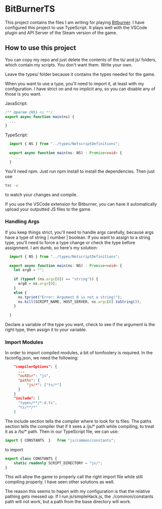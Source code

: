 # BitBurnerTS

This project contains the files I am writing for playing [Bitburner](https://store.steampowered.com/app/1812820/Bitburner/). I have configured this project to use TypeScript. It plays well with the VSCode plugin and API Server of the Steam version of the game.

## How to use this project

You can copy my repo and just delete the contents of the ts/ and js/ folders, which contain my scripts. You don't want them. Write your own.

Leave the types/ folder because it contains the types needed for the game.

When you want to use a type, you'll need to import it, at least with my configuration. I have strict on and no implicit any, so you can disable any of those is you want.

JavaScript:
```js
/** @param {NS} ns **/
export async function main(ns) {
  ...
}
```

TypeScript:

```ts
  import { NS } from "../types/NetscriptDefinitions";
  
  export async function main(ns: NS) : Promise<void> {
    ...
  }
```

You'll need npm. Just run npm install to install the dependencies. Then just use

```bash
tsc -w
```

to watch your changes and compile. 

If you use the VSCode extension for Bitburner, you can have it automatically upload your outputted JS files to the game.

### Handling Args

If you keep things strict, you'll need to handle args carefully, because args have a type of string | number | boolean. If you want to assign to a string type, you'll need to force a type change or check the type before assignment. I am dumb, so here's my solution:

```ts
  import { NS } from "../types/NetscriptDefinitions";
  
  export async function main(ns: NS) : Promise<void> {
    let arg0 = "";
    
    if (typeof (ns.args[0]) == "string")) {
      arg0 = ns.args[0];
    }
    else {
      ns.tprint("Error: Argument 0 is not a string!");
      ns.kill(SCRIPT_NAME, HOST_SERVER, ns.args[0].toString());
    }
    
  }
```

Declare a variable of the type you want, check to see if the argument is the right type, then assign it to your variable.

### Import Modules

In order to import compiled modules, a bit of tomfoolery is required. In the tsconfig.json, we need the following:

```json
    "compilerOptions": {
      ...
      "outDir": "js",
      "paths": {
          "js/*": ["ts/*"]
      }
    }
    "include": [
      "types/**/*.d.ts",
      "ts/**/*"
    ]
```

The include section tells the compiler where to look for ts files. The paths section tells the compiler that if it sees a /js/* path while compiling, to treat it as a /ts/* path. Then in our TypeScript file, we can use:

```ts
import { CONSTANTS  }   from "js/common/constants";
```

to import

```ts
export class CONSTANTS {
    static readonly SCRIPT_DIRECTORY = "js/";
}
```

This will allow the game to properly call the right import file while still compiling properly. I have seen other solutions as well. 

The reason this seems to hapen with my configuration is that the relative pathing gets messed up. If I run js/simpleHack.js, the ./common/constants path will not work, but a path from the base directory will work.
